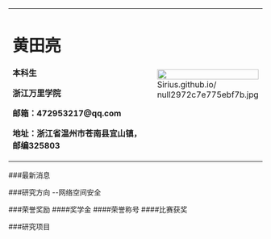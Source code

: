 <table border="0">
  <tr>
    <td width="75%">
      <h1>黄田亮</h1>
      <p><b>本科生</b></p>
      <p><b>浙江万里学院</b></p>
      <p><b>邮箱：472953217@qq.com</b></p>
      <p><b>地址：浙江省温州市苍南县宜山镇，邮编325803</b></p>
    </td>
    <td width="25%">
      <img src="/zhengjianzhao.jpg" width="100%"> Sirius.github.io/ null2972c7e775ebf7b.jpg
    </td>
  </tr>
</table>

###最新消息

###研究方向
--网络空间安全

###荣誉奖励
####奖学金
####荣誉称号
####比赛获奖

###研究项目
